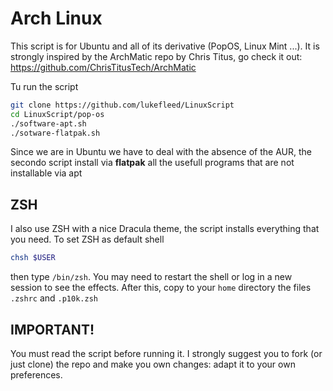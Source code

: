 # Arch Linux

This script is for Ubuntu and all of its derivative (PopOS, Linux Mint ...). It is strongly inspired by the ArchMatic repo by Chris Titus, go check it out: https://github.com/ChrisTitusTech/ArchMatic

Tu run the script

```bash
git clone https://github.com/lukefleed/LinuxScript
cd LinuxScript/pop-os
./software-apt.sh
./sotware-flatpak.sh
```
Since we are in Ubuntu we have to deal with the absence of the AUR, the secondo script install via **flatpak** all the usefull programs that are not installable via apt


## ZSH
I also use ZSH with a nice Dracula theme, the script installs everything that you need. To set ZSH as default shell 

```bash
chsh $USER
```
then type `/bin/zsh`. You may need to restart the shell or log in a new session to see the effects. After this, copy to your `home` directory the files `.zshrc` and `.p10k.zsh`


## IMPORTANT!

You must read the script before running it. I strongly suggest you to fork (or just clone) the repo and make you own changes: adapt it to your own preferences.